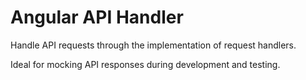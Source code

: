 # Angular API Handler

Handle API requests through the implementation of request handlers.

Ideal for mocking API responses during development and testing.